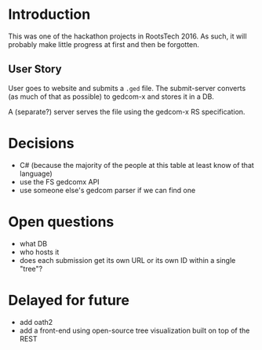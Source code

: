 # Introduction

This was one of the hackathon projects in RootsTech 2016.
As such, it will probably make little progress at first and then be forgotten.

## User Story

User goes to website and submits a `.ged` file.
The submit-server converts (as much of that as possible) to gedcom-x and stores it in a DB.

A (separate?) server serves the file using the gedcom-x RS specification.

# Decisions

- C# (because the majority of the people at this table at least know of that language)
- use the FS gedcomx API
- use someone else's gedcom parser if we can find one

# Open questions

- what DB
- who hosts it
- does each submission get its own URL or its own ID within a single "tree"?

# Delayed for future

- add oath2
- add a front-end using open-source tree visualization built on top of the REST
